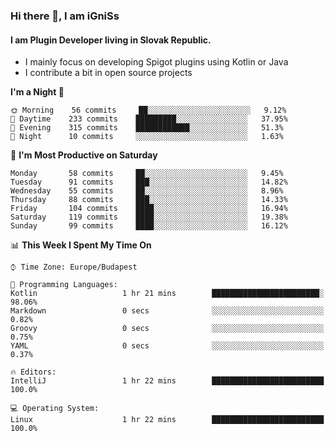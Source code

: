 ### Hi there 👋, I am iGniSs

#### I am Plugin Developer living in Slovak Republic.
- I mainly focus on developing Spigot plugins using Kotlin or Java
- I contribute a bit in open source projects

<!--START_SECTION:waka-->
**I'm a Night 🦉** 

```text
🌞 Morning    56 commits     ██░░░░░░░░░░░░░░░░░░░░░░░   9.12% 
🌆 Daytime    233 commits    █████████░░░░░░░░░░░░░░░░   37.95% 
🌃 Evening    315 commits    ████████████░░░░░░░░░░░░░   51.3% 
🌙 Night      10 commits     ░░░░░░░░░░░░░░░░░░░░░░░░░   1.63%

```
📅 **I'm Most Productive on Saturday** 

```text
Monday       58 commits     ██░░░░░░░░░░░░░░░░░░░░░░░   9.45% 
Tuesday      91 commits     ███░░░░░░░░░░░░░░░░░░░░░░   14.82% 
Wednesday    55 commits     ██░░░░░░░░░░░░░░░░░░░░░░░   8.96% 
Thursday     88 commits     ███░░░░░░░░░░░░░░░░░░░░░░   14.33% 
Friday       104 commits    ████░░░░░░░░░░░░░░░░░░░░░   16.94% 
Saturday     119 commits    ████░░░░░░░░░░░░░░░░░░░░░   19.38% 
Sunday       99 commits     ████░░░░░░░░░░░░░░░░░░░░░   16.12%

```


📊 **This Week I Spent My Time On** 

```text
⌚︎ Time Zone: Europe/Budapest

💬 Programming Languages: 
Kotlin                   1 hr 21 mins        ████████████████████████░   98.06% 
Markdown                 0 secs              ░░░░░░░░░░░░░░░░░░░░░░░░░   0.82% 
Groovy                   0 secs              ░░░░░░░░░░░░░░░░░░░░░░░░░   0.75% 
YAML                     0 secs              ░░░░░░░░░░░░░░░░░░░░░░░░░   0.37%

🔥 Editors: 
IntelliJ                 1 hr 22 mins        █████████████████████████   100.0%

💻 Operating System: 
Linux                    1 hr 22 mins        █████████████████████████   100.0%

```


<!--END_SECTION:waka-->
